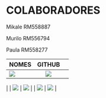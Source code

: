 <div>
   <h1>COLABORADORES</h1>   
   <p>Mikale RM558887</p>   
   <p>Murilo RM556794</p>   
   <p>Paula  RM558277</p>   
   
</div>

| NOMES                                                                                                                                                                                      |                                               GITHUB                                               |                                                                              |
| :----------------------------------------------------------------------------------------------------------------------------------------------------------------------------------------- | :------------------------------------------------------------------------------------------------: | :-------------------------------------------------------------------------------: |
| <a href="https://github.com/MikaelDv"><img src="https://img.shields.io/badge/DESENVOLVEDOR-ENZO%20MIKAEL%20-informational?style=for-the-badge&logo=appveyorlabelColor=FF00FF"></a> | <a  href="https://github.com/MikaelDv"><img src="https://skillicons.dev/icons?i=github&theme=dark"/></a>
|
| <a href="https://github.com/Murilo-Capristo"><img src="https://img.shields.io/badge/DESENVOLVEDOR-MURILO%20CAPRISTO%20-informational?style=for-the-badge&logo=appveyorlabelColor=FF00FF"></a> | <a  href="https://github.com/Murilo-Capristo"><img src="https://skillicons.dev/icons?i=github&theme=dark"/></a>
|
| <a href="https://github.com/StaniukaitisPaula"><img src="https://img.shields.io/badge/DESENVOLVEDORA-PAULA%20BLESA%20STANIUKAITIS-informational?style=for-the-badge&logo=appveyorlabelColor=FF00FF"></a> | <a  href="https://github.com/StaniukaitisPaula"><img src="https://skillicons.dev/icons?i=github&theme=dark"/></a>
|